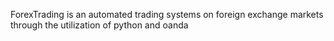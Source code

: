 ForexTrading is an automated trading systems on foreign exchange markets through the utilization of python and oanda
